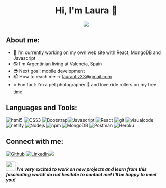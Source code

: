 <div align="center">
<h1 align="center">Hi, I'm Laura 👋</h1>
</div>
<p align="center">
  <img src="https://user-images.githubusercontent.com/101349548/252706448-0480295f-7ca0-464b-8970-c4147d26cd2a.jpg"/>
</p>

## About me:
- 🤩 I’m currently working on my own web site with React, MongoDB and Javascript
- 🌎 I'm Argentinian living at Valencia, Spain
- 😎 Next goal: mobile development
- 📫 How to reach me → lauraotiz33@gmail.com
- ⭐ Fun fact: I'm a pet photographer 🐶 and love ride rollers on my free time


## Languages and Tools:

  <img alt="html5" src="https://img.shields.io/badge/-HTML5-E34F26?style=flat-square&logo=html5&logoColor=white" /> <img alt="CSS3" src="https://img.shields.io/badge/-CSS3-%231572B6?style=flat-square&logo=css3&logoColor=white" /> <img alt="Bootstrap" src="https://img.shields.io/badge/-Bootstrap-430098?style=flat-square&logo=bootstrap&logoColor=white" /><img alt="Javascript" src="https://img.shields.io/badge/-JavaScript-%23F7DF1C?style=flat-square&logo=javascript&logoColor=000000&labelColor=%23F7DF1C&color=%23FFCE5A" />
  <img alt="React" src="https://img.shields.io/badge/-React-212121?style=flat-square&logo=react&logoColor=64b5f6" />
  <img alt="git" src="https://img.shields.io/badge/-Git-F05032?style=flat-square&logo=git&logoColor=white" />
  <img alt="visualcode" src="https://img.shields.io/badge/-VSCode-%23007ACC?style=flat-square&logo=visual-studio-code" />
  <img alt="netlify" src="https://img.shields.io/badge/-Netlify-%2300C7B7?style=flat-square&logo=netlify&logoColor=ffffff" />
   <img alt="Nodejs" src="https://img.shields.io/badge/-Nodejs-43853d?style=flat-square&logo=Node.js&logoColor=white" />
  <img alt="npm" src="https://img.shields.io/badge/-NPM-CB3837?style=flat-square&logo=npm&logoColor=white" />
  <img alt="MongoDB" src="https://img.shields.io/badge/-MongoDB-13aa52?style=flat-square&logo=mongodb&logoColor=white" />
  <img alt="Postman" src="https://img.shields.io/badge/-Postman-F05032?style=flat-square&logo=postman&logoColor=white" />
  <img alt="Heroku" src="https://img.shields.io/badge/-Heroku-430098?style=flat-square&logo=heroku&logoColor=white" />

## Connect with me:
<p><a href="https://github.com/LauraOtz" target="_blank"><img alt="Github" src="https://img.shields.io/badge/GitHub-%2312100E.svg?&style=for-the-badge&logo=Github&logoColor=white" /></a> <a href="www.linkedin.com/in/laura-ortiz-9830a3283" target="_blank"><img alt="LinkedIn" src="https://img.shields.io/badge/linkedin-%230077B5.svg?&style=for-the-badge&logo=linkedin&logoColor=white" /></a><a href="https://www.instagram.com/hokee.fotografiademascotas"><img src="https://img.shields.io/badge/instagram-%23E4405F.svg?&style=for-the-badge&logo=instagram&logoColor=white"></a>
</p>

<img src="https://media.giphy.com/media/feQRYLoruyjguhLjK1/giphy.gif" width="30"> <em><b>
I'm very excited to work on new projects and learn from this fascinating world! do not hesitate to contact me! I'll be happy to meet you!</b></em>

